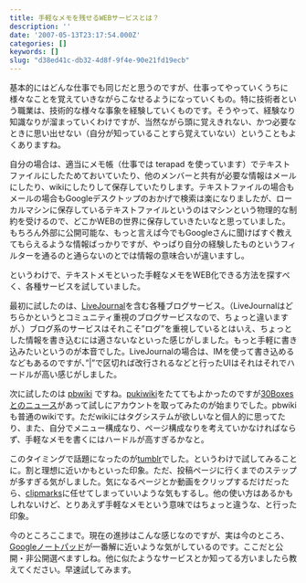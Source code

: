 ```yaml
---
title: 手軽なメモを残せるWEBサービスとは？
description: ''
date: '2007-05-13T23:17:54.000Z'
categories: []
keywords: []
slug: "d38ed41c-db32-4d8f-9f4e-90e21fd19ecb"
---
```

基本的にはどんな仕事でも同じだと思うのですが、仕事ってやっていくうちに様々なことを覚えていきながらこなせるようになっていくもの。特に技術者という職業は、技術的な様々な事象を経験していくものです。そうやって、経験なり知識なりが溜まっていくわけですが、当然ながら頭に覚えきれない、かつ必要なときに思い出せない（自分が知っていることすら覚えていない）ということもよくありますね。

自分の場合は、適当にメモ帳（仕事では terapad を使っています）でテキストファイルにしたためておいていたり、他のメンバーと共有が必要な情報はメールにしたり、wikiにしたりして保存していたりします。テキストファイルの場合もメールの場合もGoogleデスクトップのおかげで検索は楽になりましたが、ローカルマシンに保存しているテキストファイルというのはマシンという物理的な制約を受けるので、どこかWEBの世界に保存していきたいなと思っていました。もちろん外部に公開可能な、もっと言えば今でもGoogleさんに聞けばすぐ教えてもらえるような情報ばっかりですが、やっぱり自分の経験したものというフィルターを通るのと通らないのとでは情報の意味合いが違いますし。

というわけで、テキストメモといった手軽なメモをWEB化できる方法を探すべく、各種サービスを試していました。

最初に試したのは、[LiveJournal](http://www.livejournal.com/)を含む各種ブログサービス。（LiveJournalはどちらかというとコミュニティ重視のブログサービスなので、ちょっと違いますが、）ブログ系のサービスはそれこそ”ログ”を重視しているとはいえ、ちょっとした情報を書き込むには適さないなといった感じがしました。もっと手軽に書き込みたいというのが本音でした。LiveJournalの場合は、IMを使って書き込めるなどもあるのですが、”|”で区切れば改行されるなどと行ったUIはそれはそれでハードルが高い感じがしました。

次に試したのは [pbwiki](http://pbwiki.com/) ですね。[pukiwiki](http://pukiwiki.sourceforge.jp/)をたててもよかったのですが[30Boxesとのニュース](http://30boxes.com/blog/index.php/2007/04/09/power-twitter-by-30-boxes/)があって試しにアカウントを取ってみたのが始まりでした。pbwikiも普通のwikiです。ただwikiにはタグシステムが欲しいなと個人的に思ってたり、また、自分でメニュー構成なり、ページ構成なりを考えていかなければならず、手軽なメモを書くにはハードルが高すぎるかなと。

このタイミングで話題になったのが[tumblr](http://www.tumblr.com/)でした。というわけで試してみることに。割と理想に近いかもといった印象。ただ、投稿ページに行くまでのステップが多すぎる気がしました。気になるページとか動画をクリップするだけだったら、[clipmarks](http://clipmarks.com/)に任せてしまっていいような気もするし。他の使い方はあるかもしれないけど、とりあえず手軽なメモという意味ではちょっと違うな、と行った印象。

今のところここまで。現在の進捗はこんな感じなのですが、実は今のところ、[Googleノートパッド](http://www.google.com/notebook/)が一番解に近いような気がしているのです。ここだと公開・非公開選べますしね。他に似たようなサービスとか知ってる方いましたら教えてください。早速試してみます。